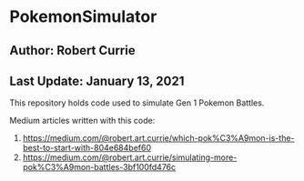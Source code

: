 # PokemonSimulator
## Author: Robert Currie
## Last Update: January 13, 2021

This repository holds code used to simulate Gen 1 Pokemon Battles. 

Medium articles written with this code:
1. https://medium.com/@robert.art.currie/which-pok%C3%A9mon-is-the-best-to-start-with-804e684bef60
2. https://medium.com/@robert.art.currie/simulating-more-pok%C3%A9mon-battles-3bf100fd476c
